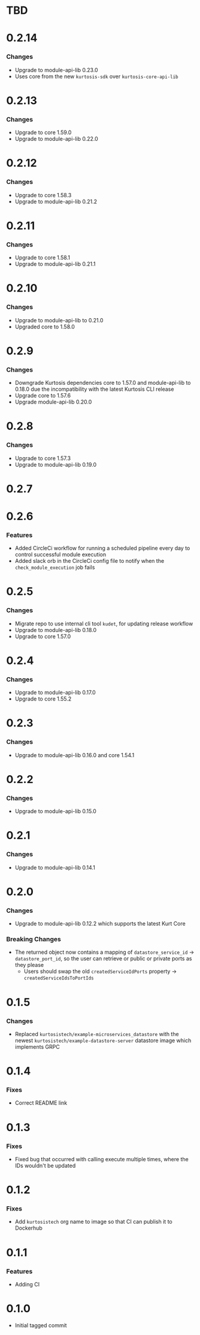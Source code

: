 # TBD

# 0.2.14

### Changes
* Upgrade to module-api-lib 0.23.0
* Uses core from the new `kurtosis-sdk` over `kurtosis-core-api-lib`

# 0.2.13

### Changes
* Upgrade to core 1.59.0
* Upgrade to module-api-lib 0.22.0

# 0.2.12

### Changes
* Upgrade to core 1.58.3
* Upgrade to module-api-lib 0.21.2

# 0.2.11
### Changes
* Upgrade to core 1.58.1
* Upgrade to module-api-lib 0.21.1

# 0.2.10
### Changes
* Upgrade to module-api-lib to 0.21.0
* Upgraded core to 1.58.0

# 0.2.9
### Changes
* Downgrade Kurtosis dependencies core to 1.57.0 and module-api-lib to 0.18.0 due the incompatibility with the latest Kurtosis CLI release
* Upgrade core to 1.57.6
* Upgrade module-api-lib 0.20.0

# 0.2.8
### Changes 
* Upgrade to core 1.57.3
* Upgrade to module-api-lib 0.19.0

# 0.2.7

# 0.2.6
### Features
* Added CircleCi workflow for running a scheduled pipeline every day to control successful module execution
* Added slack orb in the CircleCi config file to notify when the `check_module_execution` job fails

# 0.2.5
### Changes
* Migrate repo to use internal cli tool `kudet`, for updating release workflow
* Upgrade to module-api-lib 0.18.0
* Upgrade to core 1.57.0

# 0.2.4
### Changes
* Upgrade to module-api-lib 0.17.0
* Upgrade to core 1.55.2

# 0.2.3
### Changes
* Upgrade to module-api-lib 0.16.0 and core 1.54.1

# 0.2.2
### Changes
* Upgrade to module-api-lib 0.15.0

# 0.2.1
### Changes
* Upgrade to module-api-lib 0.14.1

# 0.2.0
### Changes
* Upgrade to module-api-lib 0.12.2 which supports the latest Kurt Core

### Breaking Changes
* The returned object now contains a mapping of `datastore_service_id` -> `datastore_port_id`, so the user can retrieve or public or private ports as they please
    * Users should swap the old `createdServiceIdPorts` property -> `createdServiceIdsToPortIds`

# 0.1.5
### Changes
* Replaced `kurtosistech/example-microservices_datastore` with the newest `kurtosistech/example-datastore-server` datastore image which implements GRPC

# 0.1.4
### Fixes
* Correct README link

# 0.1.3
### Fixes
* Fixed bug that occurred with calling execute multiple times, where the IDs wouldn't be updated

# 0.1.2
### Fixes
* Add `kurtosistech` org name to image so that CI can publish it to Dockerhub

# 0.1.1
### Features
* Adding CI

# 0.1.0
* Initial tagged commit

